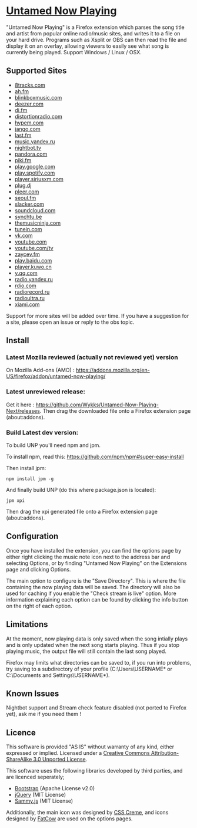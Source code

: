 [Untamed Now Playing](https://github.com/Wylk/Untamed-Now-Playing-Next)
=================

"Untamed Now Playing" is a Firefox extension which parses the song title and artist from popular online radio/music sites, and writes it to a file on your hard drive. Programs such as Xsplit or OBS can then read the file and display it on an overlay, allowing viewers to easily see what song is currently being played.
Support Windows / Linux / OSX.

Supported Sites
--------------------------------------
* [8tracks.com](http://8tracks.com)
* [ah.fm](http://ah.fm)
* [blinkboxmusic.com](http://blinkboxmusic.com)
* [deezer.com](http://deezer.com)
* [di.fm](http://di.fm)
* [distortionradio.com](http://distortionradio.com)
* [hypem.com](http://hypem.com)
* [jango.com](http://jango.com)
* [last.fm](http://last.fm)
* [music.yandex.ru](http://music.yandex.ru)
* [nightbot.tv](http://nightbot.tv)
* [pandora.com](http://pandora.com)
* [piki.fm](http://piki.fm)
* [play.google.com](http://play.google.com/music)
* [play.spotify.com](http://play.spotify.com)
* [player.siriusxm.com](http://player.siriusxm.com)
* [plug.dj](http://plug.dj)
* [pleer.com](http://pleer.com)
* [seoul.fm](http://seoul.fm)
* [slacker.com](http://slacker.com)
* [soundcloud.com](http://soundcloud.com)
* [synchtu.be](http://synchtu.be/r/Playhouse)
* [themusicninja.com](themusicninja.com)
* [tunein.com](http://tunein.com)
* [vk.com](http://vk.com)
* [youtube.com](http://youtube.com)
* [youtube.com/tv](http://youtube.com/tv)
* [zaycev.fm](http://zaycev.fm)
* [play.baidu.com](http://play.baidu.com)
* [player.kuwo.cn](http://player.kuwo.cn)
* [y.qq.com](http://y.qq.com)
* [radio.yandex.ru](http://radio.yandex.ru)
* [rdio.com](http://www.rdio.com)
* [radiorecord.ru](http://www.radiorecord.ru/player)
* [radioultra.ru](http://www.radioultra.ru/player)
* [xiami.com](http://www.xiami.com/play)

Support for more sites will be added over time. If you have a suggestion for a site, please open an issue or reply to the obs topic.

Install
--------------------------------------
### Latest Mozilla reviewed (actually not reviewed yet) version
On Mozilla Add-ons (AMO) : https://addons.mozilla.org/en-US/firefox/addon/untamed-now-playing/

### Latest unreviewed release:
Get it here : https://github.com/Wykks/Untamed-Now-Playing-Next/releases.
Then drag the downloaded file onto a Firefox extension page (about:addons).

### Build Latest dev version:
To build UNP you'll need npm and jpm.

To install npm, read this: https://github.com/npm/npm#super-easy-install

Then install jpm:

    npm install jpm -g
And finally build UNP (do this where package.json is located):

    jpm xpi

Then drag the xpi generated file onto a Firefox extension page (about:addons).

Configuration
--------------------------------------
Once you have installed the extension, you can find the options page by either right clicking the music note icon next to the address bar and selecting Options, or by finding "Untamed Now Playing" on the Extensions page and clicking Options.

The main option to configure is the "Save Directory". This is where the file containing the now playing data will be saved. The directory will also be used for caching if you enable the "Check stream is live" option. More information explaining each option can be found by clicking the info button on the right of each option.

Limitations
--------------------------------------
At the moment, now playing data is only saved when the song intially plays and is only updated when the next song starts playing. Thus if you stop playing music, the output file will still contain the last song played.

Firefox may limits what directories can be saved to, if you run into problems, try saving to a subdirectory of your profile (C:\Users\USERNAME\* or C:\Documents and Settings\USERNAME\*).

Known Issues
--------------------------------------
Nightbot support and Stream check feature disabled (not ported to Firefox yet), ask me if you need them !


Licence
--------------------------------------
This software is provided "AS IS" without warranty of any kind, either expressed or implied. Licensed under a [Creative Commons Attribution-ShareAlike 3.0 Unported License](http://creativecommons.org/licenses/by-sa/3.0/deed).

This software uses the following libraries developed by third parties, and are licenced seperately;
* [Bootstrap](http://twitter.github.com/bootstrap) (Apache License v2.0)
* [jQuery](http://jquery.com) (MIT License)
* [Sammy.js](http://sammyjs.org) (MIT License)

Additionally, the main icon was designed by [CSS Creme](http://csscreme.com/freeicons/), and icons designed by [FatCow](http://www.fatcow.com/free-icons) are used on the options pages.
